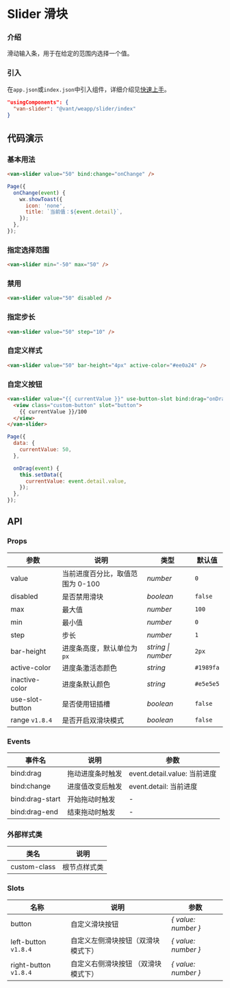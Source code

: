 # Slider 滑块

### 介绍

滑动输入条，用于在给定的范围内选择一个值。

### 引入

在`app.json`或`index.json`中引入组件，详细介绍见[快速上手](#/quickstart#yin-ru-zu-jian)。

```json
"usingComponents": {
  "van-slider": "@vant/weapp/slider/index"
}
```

## 代码演示

### 基本用法

```html
<van-slider value="50" bind:change="onChange" />
```

```js
Page({
  onChange(event) {
    wx.showToast({
      icon: 'none',
      title: `当前值：${event.detail}`,
    });
  },
});
```

### 指定选择范围

```html
<van-slider min="-50" max="50" />
```

### 禁用

```html
<van-slider value="50" disabled />
```

### 指定步长

```html
<van-slider value="50" step="10" />
```

### 自定义样式

```html
<van-slider value="50" bar-height="4px" active-color="#ee0a24" />
```

### 自定义按钮

```html
<van-slider value="{{ currentValue }}" use-button-slot bind:drag="onDrag">
  <view class="custom-button" slot="button">
    {{ currentValue }}/100
  </view>
</van-slider>
```

```js
Page({
  data: {
    currentValue: 50,
  },

  onDrag(event) {
    this.setData({
      currentValue: event.detail.value,
    });
  },
});
```

## API

### Props

| 参数            | 说明                             | 类型               | 默认值    |
| --------------- | -------------------------------- | ------------------ | --------- |
| value           | 当前进度百分比，取值范围为 0-100 | _number_           | `0`       |
| disabled        | 是否禁用滑块                     | _boolean_          | `false`   |
| max             | 最大值                           | _number_           | `100`     |
| min             | 最小值                           | _number_           | `0`       |
| step            | 步长                             | _number_           | `1`       |
| bar-height      | 进度条高度，默认单位为 `px`      | _string \| number_ | `2px`     |
| active-color    | 进度条激活态颜色                 | _string_           | `#1989fa` |
| inactive-color  | 进度条默认颜色                   | _string_           | `#e5e5e5` |
| use-slot-button | 是否使用钮插槽                   | _boolean_          | `false`   |
| range `v1.8.4`  | 是否开启双滑块模式               | _boolean_          | `false`   |

### Events

| 事件名          | 说明             | 参数                         |
| --------------- | ---------------- | ---------------------------- |
| bind:drag       | 拖动进度条时触发 | event.detail.value: 当前进度 |
| bind:change     | 进度值改变后触发 | event.detail: 当前进度       |
| bind:drag-start | 开始拖动时触发   | -                            |
| bind:drag-end   | 结束拖动时触发   | -                            |

### 外部样式类

| 类名         | 说明         |
| ------------ | ------------ |
| custom-class | 根节点样式类 |

### Slots

| 名称                  | 说明                                | 参数                |
| --------------------- | ----------------------------------- | ------------------- |
| button                | 自定义滑块按钮                      | _{ value: number }_ |
| left-button `v1.8.4`  | 自定义左侧滑块按钮（双滑块模式下）  | _{ value: number }_ |
| right-button `v1.8.4` | 自定义右侧滑块按钮 （双滑块模式下） | _{ value: number }_ |
